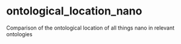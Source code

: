 # ontological_location_nano
Comparison of the ontological location of all things nano in relevant ontologies
